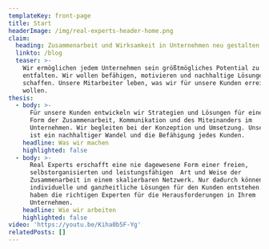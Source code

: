 ```yaml
---
templateKey: front-page
title: Start
headerImage: /img/real-experts-header-home.png
claim:
  heading: Zusammenarbeit und Wirksamkeit in Unternehmen neu gestalten
  linkto: /blog
  teaser: >-
    Wir ermöglichen jedem Unternehmen sein größtmögliches Potential zu
    entfalten. Wir wollen befähigen, motivieren und nachhaltige Lösungen
    schaffen. Unsere Mitarbeiter leben, was wir für unsere Kunden erreichen
    wollen. 
thesis:
  - body: >-
      Für unsere Kunden entwickeln wir Strategien und Lösungen für eine neue
      Form der Zusammenarbeit, Kommunikation und des Miteinanders im
      Unternehmen. Wir begleiten bei der Konzeption und Umsetzung. Unser Ziel
      ist ein nachhaltiger Wandel und die Befähigung jedes Kunden.
    headline: Was wir machen
    highlighted: false
  - body: >-
      Real Experts erschafft eine nie dagewesene Form einer freien,
      selbstorganisierten und leistungsfähigen  Art und Weise der 
      Zusammenarbeit in einem skalierbaren Netzwerk. Nur dadurch können
      individuelle und ganzheitliche Lösungen für den Kunden entstehen. Wir
      haben die richtigen Experten für die Herausforderungen in Ihrem
      Unternehmen.
    headline: Wie wir arbeiten
    highlighted: false
video: 'https://youtu.be/Kiha0b5F-Yg'
relatedPosts: []
---
```


